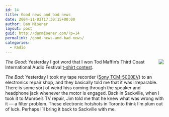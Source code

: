 ```yaml
---
id: 14
title: Good news and bad news
date: 2004-11-02T17:30:15+00:00
author: Dan Misener
layout: post
guid: http://danmisener.com/?p=14
permalink: /good-news-and-bad-news/
categories:
  - Radio
---
```

<img src="http://radio.blogware.com/flick1.jpg" align="right" />_The Good_: Yesterday I got word that I won Tod Maffin&#8217;s Third Coast International Audio Festival [t-shirt contest](http://radio.blogware.com/blog/_archives/2004/10/30/171399.html).

_The Bad_: Yesterday I took my tape recorder ([Sony TCM-5000EV](http://www.amazon.com/exec/obidos/tg/detail/-/B00006J08Q?v=glance)) to an electronics repair shop, and they basically told me that it was irreparable. There is some sort of weird hiss coming through the speaker and headphone jack whenever the motor is engaged. Back in Sackville, when I took it to Munroe&#8217;s TV repair, Jim told me that he knew what was wrong with it &#8212; a filter problem. These electronic hotshots in Toronto think I&#8217;m plum out of luck. Perhaps I&#8217;ll bring it back to Sackville with me.